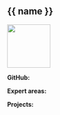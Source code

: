 <box>

## {{ name }}

<div class="container">
 <div class="row">
  <div class="col">
<img src="photo.png" width="100" /><br>
  </div>
  <div class="col">

**GitHub:** <include src="info.md#github" optional inline trim /><br>

**Expert areas:** <include src="info.md#areas" optional inline trim /><br>

**Projects:** <include src="info.md#projects" optional inline trim />
 </div>
 </div>
</div>

<panel header="**Progress**" minimized>
  <include src="progress.md" optional />
</panel>
<panel header="**Observations**" minimized>
  <include src="observations.md" optional />
</panel>

</box>
